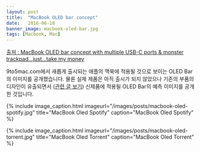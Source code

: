 ```yaml
---
layout: post
title:  "MacBook OLED bar concept"
date:   2016-06-18
banner_image: macbook-oled-bar.jpg
tags: [Macbook, Mac]
---
```


[출처 : MacBook OLED bar concept with multiple USB-C ports & monster trackpad…just…take my money](http://9to5mac.com/2016/06/09/macbook-oled-bar-concept-with-multiple-usb-c-ports-monster-trackpad-just-take-my-money/)

9to5mac.com에서 새롭게 출시되는 애플의 맥북에 적용될 것으로 보이는 OLED Bar의 이미지를 공개했습니다. 물론 실제 제품은 아직 출시가 되지 않았으나 기존의 부품의 디자인이 유출되면서 ([관련 글 보기](http://9to5mac.com/2016/05/31/new-macbook-pro-oled-touch-bar-usb-c-images/)) 신제품에 적용될 OLED Bar의 예측 이미지를 공개한 것입니다.

<!--more-->



{% include image_caption.html imageurl="/images/posts/macbook-oled-spotify.jpg" title="MacBook Oled Spotify" caption="MacBook Oled Spotify" %}

{% include image_caption.html imageurl="/images/posts/macbook-oled-torrent.jpg" title="MacBook Oled Torrent" caption="MacBook Oled Torrent" %}
